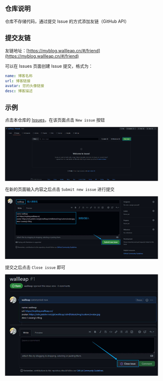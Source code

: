 ## 仓库说明

仓库不存储代码，通过提交 Issue 的方式添加友链（GitHub API）

## 提交友链

友链地址：[https://myblog.wallleap.cn/#/friend](https://myblog.wallleap.cn/#/friend)

可以在 Issues 页面创建 Issue 提交，格式为：

```yml
name: 博客名称
url: 博客链接
avatar: 您的头像链接
desc: 博客描述
```

## 示例

点击本仓库的 [Issues](https://github.com/wallleap/friends/issues)，在该页面点击 `New issue` 按钮

![](./.imgs/createIssue.jpg)

在新的页面输入内容之后点击 `Submit new issue` 进行提交

![](./.imgs/input.jpg)

提交之后点击 `Close issue` 即可

![](./.imgs/result.jpg)
